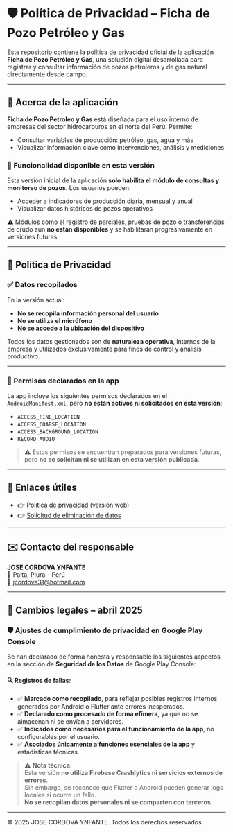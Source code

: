 # 🛡️ Política de Privacidad – Ficha de Pozo Petróleo y Gas

Este repositorio contiene la política de privacidad oficial de la aplicación **Ficha de Pozo Petróleo y Gas**, una solución digital desarrollada para registrar y consultar información de pozos petroleros y de gas natural directamente desde campo.

---

## 📱 Acerca de la aplicación

**Ficha de Pozo Petroleo y Gas** está diseñada para el uso interno de empresas del sector hidrocarburos en el norte del Perú. Permite:

- Consultar variables de producción: petróleo, gas, agua y más
- Visualizar información clave como intervenciones, análisis y mediciones

### 🚀 Funcionalidad disponible en esta versión

Esta versión inicial de la aplicación **solo habilita el módulo de consultas y monitoreo de pozos**. Los usuarios pueden:

- Acceder a indicadores de producción diaria, mensual y anual
- Visualizar datos históricos de pozos operativos

⚠️ Módulos como el registro de parciales, pruebas de pozo o transferencias de crudo aún **no están disponibles** y se habilitarán progresivamente en versiones futuras.

---

## 🔐 Política de Privacidad

### ✅ Datos recopilados

En la versión actual:

- **No se recopila información personal del usuario**
- **No se utiliza el micrófono**
- **No se accede a la ubicación del dispositivo**

Todos los datos gestionados son de **naturaleza operativa**, internos de la empresa y utilizados exclusivamente para fines de control y análisis productivo.

---

### 🎯 Permisos declarados en la app

La app incluye los siguientes permisos declarados en el `AndroidManifest.xml`, pero **no están activos ni solicitados en esta versión**:

- `ACCESS_FINE_LOCATION`  
- `ACCESS_COARSE_LOCATION`  
- `ACCESS_BACKGROUND_LOCATION`  
- `RECORD_AUDIO`  

> ⚠️ Estos permisos se encuentran preparados para versiones futuras, pero **no se solicitan ni se utilizan en esta versión publicada**.

---

## 🔗 Enlaces útiles

- 👉 [Política de privacidad (versión web)](https://JM31.github.io/ficha_pozo_privacidad/)
- 👉 [Solicitud de eliminación de datos](https://jm31.github.io/ficha_pozo_privacidad/eliminacion.html)

---

## ✉️ Contacto del responsable

**JOSE CORDOVA YNFANTE**  
📍 Paita, Piura – Perú  
📧 [jcordova31@hotmail.com](mailto:jcordova31@hotmail.com)

---

## 📄 Cambios legales – abril 2025

### 🛡️ Ajustes de cumplimiento de privacidad en Google Play Console

Se han declarado de forma honesta y responsable los siguientes aspectos en la sección de **Seguridad de los Datos** de Google Play Console:

#### 🔍 Registros de fallas:

- ✅ **Marcado como recopilado**, para reflejar posibles registros internos generados por Android o Flutter ante errores inesperados.
- ✅ **Declarado como procesado de forma efímera**, ya que no se almacenan ni se envían a servidores.
- ✅ **Indicados como necesarios para el funcionamiento de la app**, no configurables por el usuario.
- ✅ **Asociados únicamente a funciones esenciales de la app** y estadísticas técnicas.

> ⚠️ **Nota técnica:**  
> Esta versión **no utiliza Firebase Crashlytics ni servicios externos de errores**.  
> Sin embargo, se reconoce que Flutter o Android pueden generar logs locales si ocurre un fallo.  
> **No se recopilan datos personales ni se comparten con terceros.**

---

© 2025 JOSE CORDOVA YNFANTE. Todos los derechos reservados.
